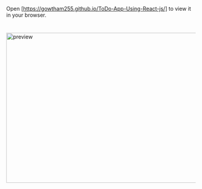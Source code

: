  Open [https://gowtham255.github.io/ToDo-App-Using-React-js/] to view it in your browser.

 #
<img width="600" height="400" alt="preview" src="https://github.com/user-attachments/assets/cf802b2b-2fa0-4460-95bc-22ed39c72ba2" />
